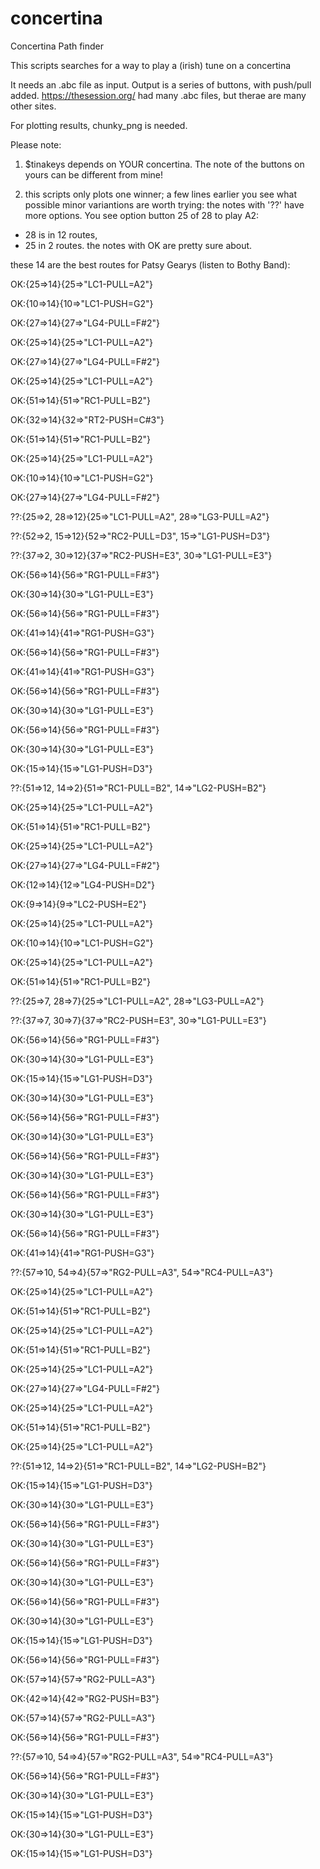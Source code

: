 # concertina
Concertina Path finder


This scripts searches for a way to play a (irish) tune on a concertina

It needs an .abc file as input. Output is a series of buttons, with push/pull added. 
https://thesession.org/  had many .abc files, but therae are many other sites. 

For plotting results, chunky_png is needed. 


Please note:  
 1. $tinakeys  depends on YOUR concertina. The note of the buttons on yours can be different from mine!
 
 2. this scripts only plots one winner; 
 a few lines earlier you see what possible minor variantions are worth trying:
 the notes with '??' have more options. You see option button 25 of 28 to play A2:
  - 28 is in 12 routes, 
  - 25 in 2 routes.
 the notes with OK are pretty sure about. 
 
these 14 are the best routes for Patsy Gearys (listen to Bothy Band):

OK:{25=>14}{25=>"LC1-PULL=A2"}

OK:{10=>14}{10=>"LC1-PUSH=G2"}

OK:{27=>14}{27=>"LG4-PULL=F#2"}

OK:{25=>14}{25=>"LC1-PULL=A2"}

OK:{27=>14}{27=>"LG4-PULL=F#2"}

OK:{25=>14}{25=>"LC1-PULL=A2"}

OK:{51=>14}{51=>"RC1-PULL=B2"}

OK:{32=>14}{32=>"RT2-PUSH=C#3"}

OK:{51=>14}{51=>"RC1-PULL=B2"}

OK:{25=>14}{25=>"LC1-PULL=A2"}

OK:{10=>14}{10=>"LC1-PUSH=G2"}

OK:{27=>14}{27=>"LG4-PULL=F#2"}

??:{25=>2, 28=>12}{25=>"LC1-PULL=A2", 28=>"LG3-PULL=A2"}

??:{52=>2, 15=>12}{52=>"RC2-PULL=D3", 15=>"LG1-PUSH=D3"}

??:{37=>2, 30=>12}{37=>"RC2-PUSH=E3", 30=>"LG1-PULL=E3"}

OK:{56=>14}{56=>"RG1-PULL=F#3"}

OK:{30=>14}{30=>"LG1-PULL=E3"}

OK:{56=>14}{56=>"RG1-PULL=F#3"}

OK:{41=>14}{41=>"RG1-PUSH=G3"}

OK:{56=>14}{56=>"RG1-PULL=F#3"}

OK:{41=>14}{41=>"RG1-PUSH=G3"}

OK:{56=>14}{56=>"RG1-PULL=F#3"}

OK:{30=>14}{30=>"LG1-PULL=E3"}

OK:{56=>14}{56=>"RG1-PULL=F#3"}

OK:{30=>14}{30=>"LG1-PULL=E3"}

OK:{15=>14}{15=>"LG1-PUSH=D3"}

??:{51=>12, 14=>2}{51=>"RC1-PULL=B2", 14=>"LG2-PUSH=B2"}

OK:{25=>14}{25=>"LC1-PULL=A2"}

OK:{51=>14}{51=>"RC1-PULL=B2"}

OK:{25=>14}{25=>"LC1-PULL=A2"}

OK:{27=>14}{27=>"LG4-PULL=F#2"}

OK:{12=>14}{12=>"LG4-PUSH=D2"}

OK:{9=>14}{9=>"LC2-PUSH=E2"}

OK:{25=>14}{25=>"LC1-PULL=A2"}

OK:{10=>14}{10=>"LC1-PUSH=G2"}

OK:{25=>14}{25=>"LC1-PULL=A2"}

OK:{51=>14}{51=>"RC1-PULL=B2"}

??:{25=>7, 28=>7}{25=>"LC1-PULL=A2", 28=>"LG3-PULL=A2"}

??:{37=>7, 30=>7}{37=>"RC2-PUSH=E3", 30=>"LG1-PULL=E3"}

OK:{56=>14}{56=>"RG1-PULL=F#3"}

OK:{30=>14}{30=>"LG1-PULL=E3"}

OK:{15=>14}{15=>"LG1-PUSH=D3"}

OK:{30=>14}{30=>"LG1-PULL=E3"}

OK:{56=>14}{56=>"RG1-PULL=F#3"}

OK:{30=>14}{30=>"LG1-PULL=E3"}

OK:{56=>14}{56=>"RG1-PULL=F#3"}

OK:{30=>14}{30=>"LG1-PULL=E3"}

OK:{56=>14}{56=>"RG1-PULL=F#3"}

OK:{30=>14}{30=>"LG1-PULL=E3"}

OK:{56=>14}{56=>"RG1-PULL=F#3"}

OK:{41=>14}{41=>"RG1-PUSH=G3"}

??:{57=>10, 54=>4}{57=>"RG2-PULL=A3", 54=>"RC4-PULL=A3"}

OK:{25=>14}{25=>"LC1-PULL=A2"}

OK:{51=>14}{51=>"RC1-PULL=B2"}

OK:{25=>14}{25=>"LC1-PULL=A2"}

OK:{51=>14}{51=>"RC1-PULL=B2"}

OK:{25=>14}{25=>"LC1-PULL=A2"}

OK:{27=>14}{27=>"LG4-PULL=F#2"}

OK:{25=>14}{25=>"LC1-PULL=A2"}

OK:{51=>14}{51=>"RC1-PULL=B2"}

OK:{25=>14}{25=>"LC1-PULL=A2"}

??:{51=>12, 14=>2}{51=>"RC1-PULL=B2", 14=>"LG2-PUSH=B2"}

OK:{15=>14}{15=>"LG1-PUSH=D3"}

OK:{30=>14}{30=>"LG1-PULL=E3"}

OK:{56=>14}{56=>"RG1-PULL=F#3"}

OK:{30=>14}{30=>"LG1-PULL=E3"}

OK:{56=>14}{56=>"RG1-PULL=F#3"}

OK:{30=>14}{30=>"LG1-PULL=E3"}

OK:{56=>14}{56=>"RG1-PULL=F#3"}

OK:{30=>14}{30=>"LG1-PULL=E3"}

OK:{15=>14}{15=>"LG1-PUSH=D3"}

OK:{56=>14}{56=>"RG1-PULL=F#3"}

OK:{57=>14}{57=>"RG2-PULL=A3"}

OK:{42=>14}{42=>"RG2-PUSH=B3"}

OK:{57=>14}{57=>"RG2-PULL=A3"}

OK:{56=>14}{56=>"RG1-PULL=F#3"}

??:{57=>10, 54=>4}{57=>"RG2-PULL=A3", 54=>"RC4-PULL=A3"}

OK:{56=>14}{56=>"RG1-PULL=F#3"}

OK:{30=>14}{30=>"LG1-PULL=E3"}

OK:{15=>14}{15=>"LG1-PUSH=D3"}

OK:{30=>14}{30=>"LG1-PULL=E3"}

OK:{15=>14}{15=>"LG1-PUSH=D3"}

